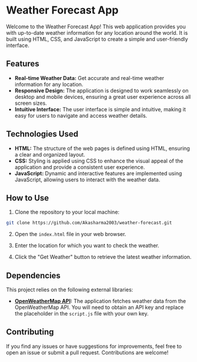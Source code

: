 # Weather Forecast App

Welcome to the Weather Forecast App! This web application provides you with up-to-date weather information for any location around the world. It is built using HTML, CSS, and JavaScript to create a simple and user-friendly interface.

## Features

- **Real-time Weather Data:** Get accurate and real-time weather information for any location.
- **Responsive Design:** The application is designed to work seamlessly on desktop and mobile devices, ensuring a great user experience across all screen sizes.
- **Intuitive Interface:** The user interface is simple and intuitive, making it easy for users to navigate and access weather details.

## Technologies Used

- **HTML:** The structure of the web pages is defined using HTML, ensuring a clear and organized layout.
- **CSS:** Styling is applied using CSS to enhance the visual appeal of the application and provide a consistent user experience.
- **JavaScript:** Dynamic and interactive features are implemented using JavaScript, allowing users to interact with the weather data.

## How to Use

1. Clone the repository to your local machine:

```bash
git clone https://github.com/Akasharma2003/weather-forecast.git
```

2. Open the `index.html` file in your web browser.

3. Enter the location for which you want to check the weather.

4. Click the "Get Weather" button to retrieve the latest weather information.

## Dependencies

This project relies on the following external libraries:

- **[OpenWeatherMap API](https://openweathermap.org/api):** The application fetches weather data from the OpenWeatherMap API. You will need to obtain an API key and replace the placeholder in the `script.js` file with your own key.

## Contributing

If you find any issues or have suggestions for improvements, feel free to open an issue or submit a pull request. Contributions are welcome!
